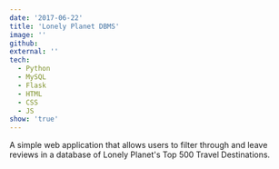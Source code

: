 ```yaml
---
date: '2017-06-22'
title: 'Lonely Planet DBMS'
image: ''
github: 
external: ''
tech:
  - Python
  - MySQL
  - Flask
  - HTML
  - CSS
  - JS
show: 'true'
---
```


A simple web application that allows users to filter through and leave reviews in a database of Lonely Planet's Top 500 Travel Destinations.
